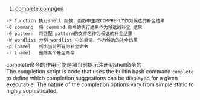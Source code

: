 1. [complete,compgen](https://jin-yang.github.io/post/linux-bash-auto-completion-introduce.html)    
```
-F function	执行shell 函数，函数中生成COMPREPLY作为候选的补全结果
-C command	将 command 命令的执行结果作为候选的补全 结果
-G pattern	将匹配 pattern的文件名作为候选的补全结果
-W wordlist	分割 wordlist 中的单词，作为候选的补全结果
-p [name]	列出当前所有的补全命令
-r [name]	删除某个补全命令
```
complete命令的作用可能是把当前提示注册到shell命令的    
The completion script is code that uses the builtin bash command `complete` to define which completion suggestions can be displayed for a given executable. The nature of the completion options vary from simple static to highly sophisticated.
